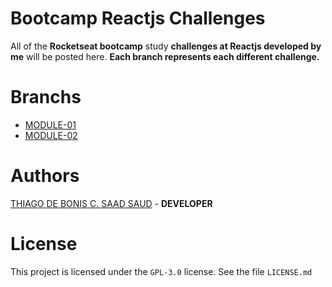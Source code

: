 # Bootcamp Reactjs Challenges

All of the **Rocketseat bootcamp** study **challenges at Reactjs developed by me** will be posted here. **Each branch represents each different challenge.**

# Branchs

- [MODULE-01](https://github.com/rocketseat-studies/bootcamp-reactjs-challenges/tree/challenge-module-v.0.1)
- [MODULE-02](https://github.com/rocketseat-studies/bootcamp-reactjs-challenges/tree/challenge-module-v.0.2)

# Authors

[THIAGO DE BONIS C. SAAD SAUD](https://www.linkedin.com/in/thiagodebonisoficial/) - **DEVELOPER**

# License

This project is licensed under the `GPL-3.0` license. See the file `LICENSE.md`
